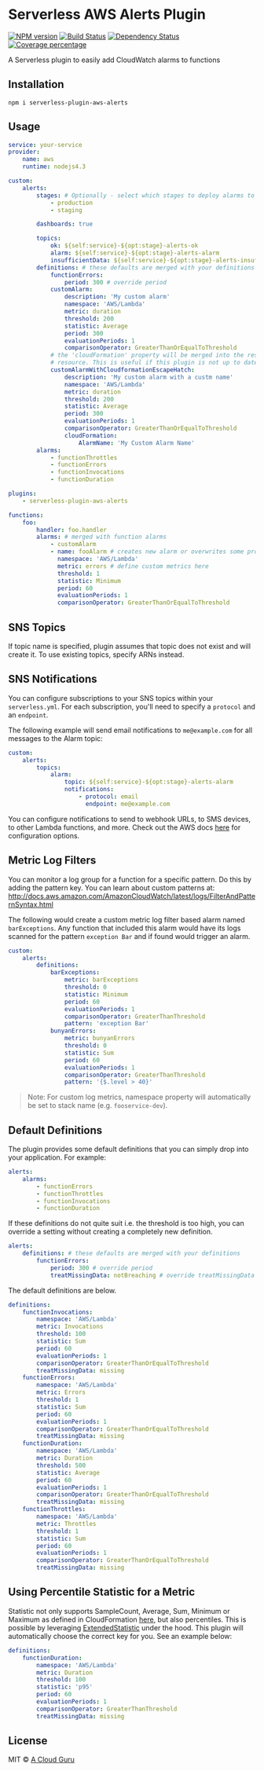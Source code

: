 # Serverless AWS Alerts Plugin

[![NPM version][npm-image]][npm-url]
[![Build Status][travis-image]][travis-url]
[![Dependency Status][daviddm-image]][daviddm-url]
[![Coverage percentage][coveralls-image]][coveralls-url]

A Serverless plugin to easily add CloudWatch alarms to functions

## Installation

`npm i serverless-plugin-aws-alerts`

## Usage

```yaml
service: your-service
provider:
    name: aws
    runtime: nodejs4.3

custom:
    alerts:
        stages: # Optionally - select which stages to deploy alarms to
            - production
            - staging

        dashboards: true

        topics:
            ok: ${self:service}-${opt:stage}-alerts-ok
            alarm: ${self:service}-${opt:stage}-alerts-alarm
            insufficientData: ${self:service}-${opt:stage}-alerts-insufficientData
        definitions: # these defaults are merged with your definitions
            functionErrors:
                period: 300 # override period
            customAlarm:
                description: 'My custom alarm'
                namespace: 'AWS/Lambda'
                metric: duration
                threshold: 200
                statistic: Average
                period: 300
                evaluationPeriods: 1
                comparisonOperator: GreaterThanOrEqualToThreshold
            # the 'cloudFormation' property will be merged into the resulting AWS::CloudWatch::Alarm CloudFormation
            # resource. This is useful if this plugin is not up to date with the latest alarm features, or as an escape hatch
            customAlarmWithCloudformationEscapeHatch:
                description: 'My custom alarm with a custm name'
                namespace: 'AWS/Lambda'
                metric: duration
                threshold: 200
                statistic: Average
                period: 300
                evaluationPeriods: 1
                comparisonOperator: GreaterThanOrEqualToThreshold
                cloudFormation:
                    AlarmName: 'My Custom Alarm Name'
        alarms:
            - functionThrottles
            - functionErrors
            - functionInvocations
            - functionDuration

plugins:
    - serverless-plugin-aws-alerts

functions:
    foo:
        handler: foo.handler
        alarms: # merged with function alarms
            - customAlarm
            - name: fooAlarm # creates new alarm or overwrites some properties of the alarm (with the same name) from definitions
              namespace: 'AWS/Lambda'
              metric: errors # define custom metrics here
              threshold: 1
              statistic: Minimum
              period: 60
              evaluationPeriods: 1
              comparisonOperator: GreaterThanOrEqualToThreshold
```

## SNS Topics

If topic name is specified, plugin assumes that topic does not exist and will create it. To use existing topics, specify ARNs instead.

## SNS Notifications

You can configure subscriptions to your SNS topics within your `serverless.yml`. For each subscription, you'll need to specify a `protocol` and an `endpoint`.

The following example will send email notifications to `me@example.com` for all messages to the Alarm topic:

```yaml
custom:
    alerts:
        topics:
            alarm:
                topic: ${self:service}-${opt:stage}-alerts-alarm
                notifications:
                    - protocol: email
                      endpoint: me@example.com
```

You can configure notifications to send to webhook URLs, to SMS devices, to other Lambda functions, and more. Check out the AWS docs [here](http://docs.aws.amazon.com/sns/latest/api/API_Subscribe.html) for configuration options.

## Metric Log Filters

You can monitor a log group for a function for a specific pattern. Do this by adding the pattern key.
You can learn about custom patterns at: http://docs.aws.amazon.com/AmazonCloudWatch/latest/logs/FilterAndPatternSyntax.html

The following would create a custom metric log filter based alarm named `barExceptions`. Any function that included this alarm would have its logs scanned for the pattern `exception Bar` and if found would trigger an alarm.

```yaml
custom:
    alerts:
        definitions:
            barExceptions:
                metric: barExceptions
                threshold: 0
                statistic: Minimum
                period: 60
                evaluationPeriods: 1
                comparisonOperator: GreaterThanThreshold
                pattern: 'exception Bar'
            bunyanErrors:
                metric: bunyanErrors
                threshold: 0
                statistic: Sum
                period: 60
                evaluationPeriods: 1
                comparisonOperator: GreaterThanThreshold
                pattern: '{$.level > 40}'
```

> Note: For custom log metrics, namespace property will automatically be set to stack name (e.g. `fooservice-dev`).

## Default Definitions

The plugin provides some default definitions that you can simply drop into your application. For example:

```yaml
alerts:
    alarms:
        - functionErrors
        - functionThrottles
        - functionInvocations
        - functionDuration
```

If these definitions do not quite suit i.e. the threshold is too high, you can override a setting without
creating a completely new definition.

```yaml
alerts:
    definitions: # these defaults are merged with your definitions
        functionErrors:
            period: 300 # override period
            treatMissingData: notBreaching # override treatMissingData
```

The default definitions are below.

```yaml
definitions:
    functionInvocations:
        namespace: 'AWS/Lambda'
        metric: Invocations
        threshold: 100
        statistic: Sum
        period: 60
        evaluationPeriods: 1
        comparisonOperator: GreaterThanOrEqualToThreshold
        treatMissingData: missing
    functionErrors:
        namespace: 'AWS/Lambda'
        metric: Errors
        threshold: 1
        statistic: Sum
        period: 60
        evaluationPeriods: 1
        comparisonOperator: GreaterThanOrEqualToThreshold
        treatMissingData: missing
    functionDuration:
        namespace: 'AWS/Lambda'
        metric: Duration
        threshold: 500
        statistic: Average
        period: 60
        evaluationPeriods: 1
        comparisonOperator: GreaterThanOrEqualToThreshold
        treatMissingData: missing
    functionThrottles:
        namespace: 'AWS/Lambda'
        metric: Throttles
        threshold: 1
        statistic: Sum
        period: 60
        evaluationPeriods: 1
        comparisonOperator: GreaterThanOrEqualToThreshold
        treatMissingData: missing
```

## Using Percentile Statistic for a Metric

Statistic not only supports SampleCount, Average, Sum, Minimum or Maximum as defined in CloudFormation [here](http://docs.aws.amazon.com/AWSCloudFormation/latest/UserGuide/aws-properties-cw-alarm.html#cfn-cloudwatch-alarms-statistic), but also percentiles. This is possible by leveraging [ExtendedStatistic](http://docs.aws.amazon.com/AWSCloudFormation/latest/UserGuide/aws-properties-cw-alarm.html#cfn-cloudwatch-alarms-extendedstatistic) under the hood. This plugin will automatically choose the correct key for you. See an example below:

```yaml
definitions:
    functionDuration:
        namespace: 'AWS/Lambda'
        metric: Duration
        threshold: 100
        statistic: 'p95'
        period: 60
        evaluationPeriods: 1
        comparisonOperator: GreaterThanThreshold
        treatMissingData: missing
```

## License

MIT © [A Cloud Guru](https://acloud.guru/)

[npm-image]: https://badge.fury.io/js/serverless-plugin-aws-alerts.svg
[npm-url]: https://npmjs.org/package/serverless-plugin-aws-alerts
[travis-image]: https://travis-ci.org/ACloudGuru/serverless-plugin-aws-alerts.svg?branch=master
[travis-url]: https://travis-ci.org/ACloudGuru/serverless-plugin-aws-alerts
[daviddm-image]: https://david-dm.org/ACloudGuru/serverless-plugin-aws-alerts.svg?theme=shields.io
[daviddm-url]: https://david-dm.org/ACloudGuru/serverless-plugin-aws-alerts
[coveralls-image]: https://coveralls.io/repos/ACloudGuru/serverless-plugin-aws-alerts/badge.svg
[coveralls-url]: https://coveralls.io/r/ACloudGuru/serverless-plugin-aws-alerts
